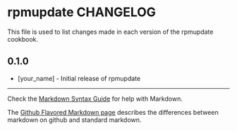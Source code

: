 rpmupdate CHANGELOG
===================

This file is used to list changes made in each version of the rpmupdate cookbook.

0.1.0
-----
- [your_name] - Initial release of rpmupdate

- - -
Check the [Markdown Syntax Guide](http://daringfireball.net/projects/markdown/syntax) for help with Markdown.

The [Github Flavored Markdown page](http://github.github.com/github-flavored-markdown/) describes the differences between markdown on github and standard markdown.
